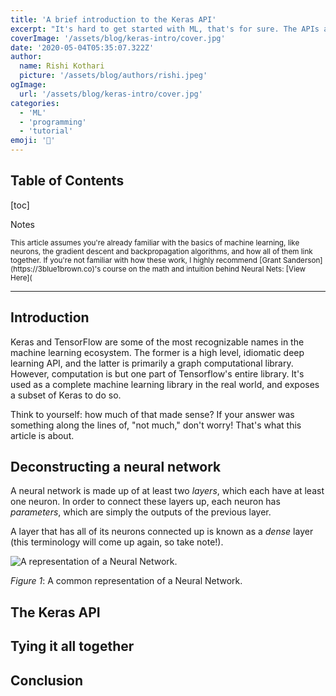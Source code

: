 ```yaml
---
title: 'A brief introduction to the Keras API'
excerpt: "It's hard to get started with ML, that's for sure. The APIs are all filled with abstract keywords, with very little to go off of. However, with time, you can get accustomed to them, and truly understand how powerfuly the TF ecosystem is."
coverImage: '/assets/blog/keras-intro/cover.jpg'
date: '2020-05-04T05:35:07.322Z'
author:
  name: Rishi Kothari
  picture: '/assets/blog/authors/rishi.jpeg'
ogImage:
  url: '/assets/blog/keras-intro/cover.jpg'
categories:
  - 'ML'
  - 'programming'
  - 'tutorial'
emoji: '🔆'
---
```


## Table of Contents
[toc]

<p>Notes</p>
<small>This article assumes you're already familiar with the basics of machine learning, like neurons, the gradient descent and backpropagation algorithms, and how all of them link together. If you're not familiar with how these work, I highly recommend [Grant Sanderson](https://3blue1brown.co)'s course on the math and intuition behind Neural Nets: [View Here](</small>

<hr/>

## Introduction
Keras and TensorFlow are some of the most recognizable names in the machine learning ecosystem. The former is a high level, idiomatic deep learning API, and the latter is primarily a graph computational library. However, computation is but one part of Tensorflow's entire library. It's used as a complete machine learning library in the real world, and exposes a subset of Keras to do so.

Think to yourself: how much of that made sense? If your answer was something along the lines of, "not much," don't worry! That's what this article is about.

## Deconstructing a neural network

A neural network is made up of at least two _layers_, which each have at least one neuron. In order to connect these layers up, each neuron has _parameters_, which are simply the outputs of the previous layer.

A layer that has all of its neurons connected up is known as a _dense_ layer (this terminology will come up again, so take note!).

![A representation of a Neural Network.](/assets/blog/keras-intro/neural_net.png)
<p class="text-sm text-center"><em>Figure 1</em>: A common representation of a Neural Network.</p>

## The Keras API

## Tying it all together

## Conclusion

